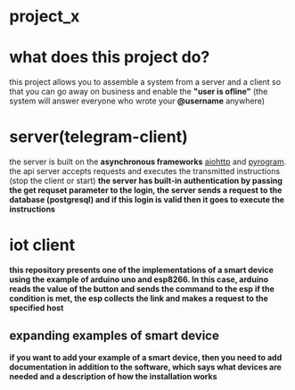 # project_x
# what does this project do?
this project allows you to assemble a system from a server and a client so that you can go away on business and enable the **"user is ofline"** (the system will answer everyone who wrote your **@username** anywhere)
# server(telegram-client)
the server is built on the __asynchronous frameworks__ [aiohttp](https://github.com/aio-libs/aiohttp) and [pyrogram](https://github.com/pyrogram/pyrogram). the api server accepts requests and executes the transmitted instructions (stop the client or start)
__the server has built-in authentication by passing the get requset parameter to the login, the server sends a request to the database (postgresql) and if this login is valid then it goes to execute the instructions__
# iot client
__this repository presents one of the implementations of a smart device using the example of arduino uno and esp8266. In this case, arduino reads the value of the button and sends the command to the esp if the condition is met, the esp collects the link and makes a request to the specified host__

## expanding examples of smart device
**if you want to add your example of a smart device, then you need to add documentation in addition to the software, which says what devices are needed and a description of how the installation works**

